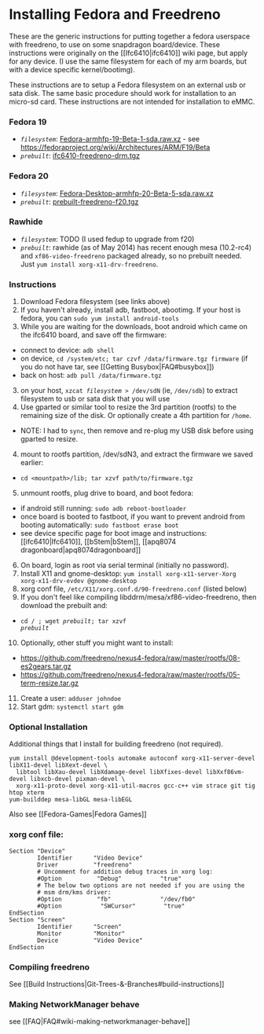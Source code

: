 # Installing Fedora and Freedreno

These are the generic instructions for putting together a fedora userspace with freedreno, to use on some snapdragon board/device.  These instructions were originally on the [[Ifc6410|ifc6410]] wiki page, but apply for any device.  (I use the same filesystem for each of my arm boards, but with a device specific kernel/bootimg).

These instructions are to setup a Fedora filesystem on an external usb or sata disk.  The same basic procedure should work for installation to an micro-sd card.  These instructions are not intended for installation to eMMC.

### Fedora 19

* *`filesystem`*: [Fedora-armhfp-19-Beta-1-sda.raw.xz](https://dl.fedoraproject.org/pub/fedora-secondary/releases/test/19-Beta/Images/armhfp/Fedora-armhfp-19-Beta-1-sda.raw.xz) - see https://fedoraproject.org/wiki/Architectures/ARM/F19/Beta
* *`prebuilt`*: [ifc6410-freedreno-drm.tgz](http://people.freedesktop.org/~robclark/f19/ifc6410-freedreno-drm.tgz)

### Fedora 20

* *`filesystem`*: [Fedora-Desktop-armhfp-20-Beta-5-sda.raw.xz](http://download.fedoraproject.org/pub/fedora/linux/releases/test/20-Beta/Images/armhfp/Fedora-Desktop-armhfp-20-Beta-5-sda.raw.xz)
* *`prebuilt`*: [prebuilt-freedreno-f20.tgz](http://people.freedesktop.org/~robclark/f20/prebuilt-freedreno-f20.tgz)

### Rawhide

* *`filesystem`*: TODO (I used fedup to upgrade from f20)
* *`prebuilt`*: rawhide (as of May 2014) has recent enough mesa (10.2-rc4) and `xf86-video-freedreno` packaged already, so no prebuilt needed.  Just `yum install xorg-x11-drv-freedreno`.

### Instructions

1. Download Fedora filesystem (see links above)
2. If you haven't already, install adb, fastboot, abootimg.  If your host is fedora, you can `sudo yum install android-tools`
2. While you are waiting for the downloads, boot android which came on the ifc6410 board, and save off the firmware:
 * connect to device: `adb shell`
 * on device, `cd /system/etc; tar czvf /data/firmware.tgz firmware` (if you do not have tar, see [[Getting Busybox|FAQ#busybox]])
 * back on host: `adb pull /data/firmware.tgz`
3. on your host, <code>xzcat <em>filesystem</em> > /dev/sdN</code>  (ie, `/dev/sdb`) to extract filesystem to usb or sata disk that you will use 
4. Use gparted or similar tool to resize the 3rd partition (rootfs) to the remaining size of the disk.  Or optionally create a 4th partition for `/home`.
 * NOTE: I had to `sync`, then remove and re-plug my USB disk before using gparted to resize.
4. mount to rootfs partition, /dev/sdN3, and extract the firmware we saved earlier:
 * `cd <mountpath>/lib; tar xzvf path/to/firmware.tgz`
5. unmount rootfs, plug drive to board, and boot fedora:
 * if android still running: `sudo adb reboot-bootloader`
 * once board is booted to fastboot, if you want to prevent android from booting automatically: `sudo fastboot erase boot`
 * see device specific page for boot image and instructions: [[ifc6410|Ifc6410]], [[bStem|bStem]], [[apq8074 dragonboard|apq8074dragonboard]]
6. On board, login as root via serial terminal (initially no password).
7. Install X11 and gnome-desktop: `yum install xorg-x11-server-Xorg xorg-x11-drv-evdev @gnome-desktop`
8. xorg conf file, `/etc/X11/xorg.conf.d/90-freedreno.conf` (listed below)
9. If you don't feel like compiling libddrm/mesa/xf86-video-freedreno, then download the prebuilt and:
 * <code>cd / ; wget <em>prebuilt</em>; tar xzvf <em>prebuilt</em></code>
10. Optionally, other stuff you might want to install:
 * https://github.com/freedreno/nexus4-fedora/raw/master/rootfs/08-es2gears.tar.gz
 * https://github.com/freedreno/nexus4-fedora/raw/master/rootfs/05-term-resize.tar.gz
11. Create a user: `adduser johndoe`
12. Start gdm: `systemctl start gdm`

### Optional Installation
Additional things that I install for building freedreno (not required).

    yum install @development-tools automake autoconf xorg-x11-server-devel libX11-devel libXext-devel \
      libtool libXau-devel libXdamage-devel libXfixes-devel libXxf86vm-devel libxcb-devel pixman-devel \
      xorg-x11-proto-devel xorg-x11-util-macros gcc-c++ vim strace git tig htop xterm
    yum-builddep mesa-libGL mesa-libEGL

Also see [[Fedora-Games|Fedora Games]]

### xorg conf file:

    Section "Device"
            Identifier      "Video Device"
            Driver          "freedreno"
            # Uncomment for addition debug traces in xorg log:
            #Option          "Debug"           "true"
            # The below two options are not needed if you are using the
            # msm drm/kms driver:
            #Option          "fb"              "/dev/fb0"
            #Option           "SWCursor"        "true"
    EndSection
    Section "Screen"
            Identifier      "Screen"
            Monitor         "Monitor"
            Device          "Video Device"
    EndSection

### Compiling freedreno
See [[Build Instructions|Git-Trees-&-Branches#build-instructions]]

### Making NetworkManager behave
see [[FAQ|FAQ#wiki-making-networkmanager-behave]]
